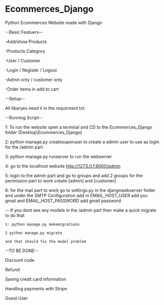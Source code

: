 # Ecommerces_Django
Python Ecommerces Website made with Django

--Basic Featuers--

-Add/show Products

-Products Category

-User / Customer

-Login / Register / Logout

-Admin only / customer only

-Order items in add to cart

--Setup--

All libaryes need it in the requirment.txt

--Running Script--

1: To run the website open a terminal and CD to the Ecommerces_Django folder (Desktop\Ecommerces_Django)

2: python manage.py createsuperuser to create a admin user to use as login for the /admin part

3: python manage.py runserver to run the webserver

4: go to the localhost website http://127.0.0.1:8000/admin

5: login to the admin part and go to groups and add 2 groups for the permission part to work create [admin] and [customer]

6: for the mail part to work go to settings.py in the djangowebserver folder and under the SMTP Configuration add in EMAIL_HOST_USER add you gmail and EMAIL_HOST_PASSWORD add gmail password

-- If you dont see any models in the /admin part then make a quick migrate to do that

    1: python manage.py makemigrations

    2 python manage.py migrate

    and that should fix the model problem
    


--TO BE DONE--

Discount code

Refund

Saving credit card information

Handling payments with Stripe

Guest User
